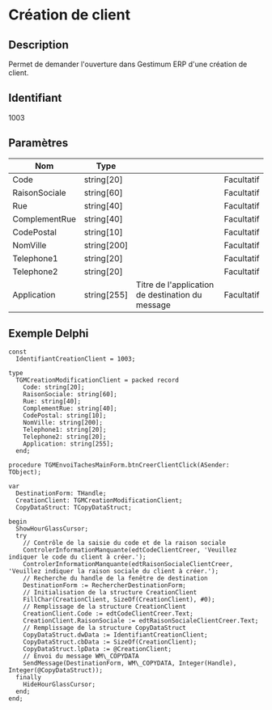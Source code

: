 # Création de client
## Description


Permet de demander l'ouverture dans Gestimum ERP d'une création de client.


## Identifiant


1003


## Paramètres









| Nom | Type |   |   |
|---|---|---|---|
| Code | string[20] |   | Facultatif |
| RaisonSociale | string[60] |   | Facultatif |
| Rue | string[40] |   | Facultatif |
| ComplementRue | string[40] |   | Facultatif |
| CodePostal | string[10] |   | Facultatif |
| NomVille | string[200] |   | Facultatif |
| Telephone1 | string[20] |   | Facultatif |
| Telephone2 | string[20] |   | Facultatif |
| Application | string[255] | Titre de l'application de destination du message | Facultatif |


## Exemple Delphi


```
const
  IdentifiantCreationClient = 1003;

type
  TGMCreationModificationClient = packed record
    Code: string[20];
    RaisonSociale: string[60];
    Rue: string[40];
    ComplementRue: string[40];
    CodePostal: string[10];
    NomVille: string[200];
    Telephone1: string[20];
    Telephone2: string[20];
    Application: string[255];
  end;

procedure TGMEnvoiTachesMainForm.btnCreerClientClick(ASender: TObject);

var
  DestinationForm: THandle;
  CreationClient: TGMCreationModificationClient;
  CopyDataStruct: TCopyDataStruct;

begin
  ShowHourGlassCursor;
  try
    // Contrôle de la saisie du code et de la raison sociale
    ControlerInformationManquante(edtCodeClientCreer, 'Veuillez indiquer le code du client à créer.');
    ControlerInformationManquante(edtRaisonSocialeClientCreer, 'Veuillez indiquer la raison sociale du client à créer.');
    // Recherche du handle de la fenêtre de destination
    DestinationForm := RechercherDestinationForm;
    // Initialisation de la structure CreationClient
    FillChar(CreationClient, SizeOf(CreationClient), #0);
    // Remplissage de la structure CreationClient
    CreationClient.Code := edtCodeClientCreer.Text;
    CreationClient.RaisonSociale := edtRaisonSocialeClientCreer.Text;
    // Remplissage de la structure CopyDataStruct
    CopyDataStruct.dwData := IdentifiantCreationClient;
    CopyDataStruct.cbData := SizeOf(CreationClient);
    CopyDataStruct.lpData := @CreationClient;
    // Envoi du message WM\_COPYDATA
    SendMessage(DestinationForm, WM\_COPYDATA, Integer(Handle), Integer(@CopyDataStruct));
  finally
    HideHourGlassCursor;
  end;
end;
```

